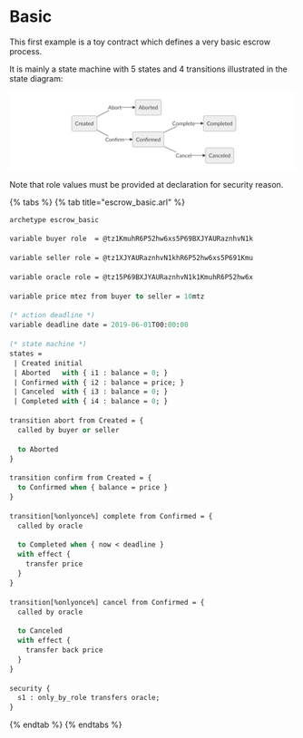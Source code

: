 # Basic

This first example is a toy contract which defines a very basic escrow process.

It is mainly a state machine with 5 states and 4 transitions illustrated in the state diagram:

![](../../.gitbook/assets/escrow_simple2.png)

Note that role values must be provided at declaration for security reason.

{% tabs %}
{% tab title="escrow\_basic.arl" %}
```ocaml
archetype escrow_basic

variable buyer role  = @tz1KmuhR6P52hw6xs5P69BXJYAURaznhvN1k

variable seller role = @tz1XJYAURaznhvN1khR6P52hw6xs5P691Kmu

variable oracle role = @tz15P69BXJYAURaznhvN1k1KmuhR6P52hw6x

variable price mtez from buyer to seller = 10mtz

(* action deadline *)
variable deadline date = 2019-06-01T00:00:00

(* state machine *)
states =
 | Created initial
 | Aborted   with { i1 : balance = 0; }
 | Confirmed with { i2 : balance = price; }
 | Canceled  with { i3 : balance = 0; }
 | Completed with { i4 : balance = 0; }

transition abort from Created = {
  called by buyer or seller

  to Aborted
}

transition confirm from Created = {
  to Confirmed when { balance = price }
}

transition[%onlyonce%] complete from Confirmed = {
  called by oracle

  to Completed when { now < deadline }
  with effect {
    transfer price
  }
}

transition[%onlyonce%] cancel from Confirmed = {
  called by oracle

  to Canceled
  with effect {
    transfer back price
  }
}

security {
  s1 : only_by_role transfers oracle;
}
```
{% endtab %}
{% endtabs %}

